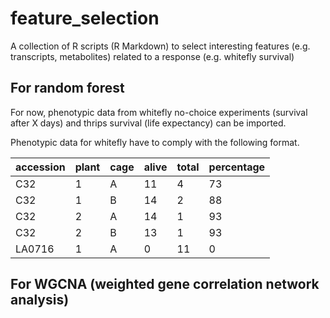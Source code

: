 # feature_selection
A collection of R scripts (R Markdown) to select interesting features (e.g. transcripts, metabolites) related to a response (e.g. whitefly survival)

## For random forest

For now, phenotypic data from whitefly no-choice experiments (survival after X days) and thrips survival (life expectancy) can be
imported.

Phenotypic data for whitefly have to comply with the following format. 

accession | plant | cage | alive | total | percentage
--------- | ------| -----|-------|-------|-----------
C32       | 1     | A    | 11    | 4     | 73
C32       | 1     | B    | 14    | 2     | 88
C32       | 2     | A    | 14    | 1     | 93
C32       | 2     | B    | 13    | 1     | 93 
LA0716    | 1     | A    | 0     | 11    | 0



## For WGCNA (weighted gene correlation network analysis)


